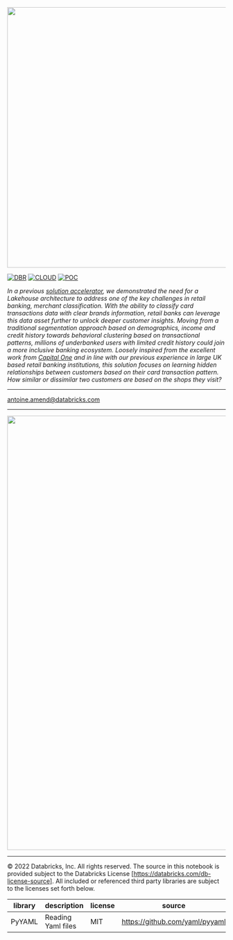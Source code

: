 <img src=https://d1r5llqwmkrl74.cloudfront.net/notebooks/fsi/fs-lakehouse-logo-transparent.png width="600px">

[![DBR](https://img.shields.io/badge/DBR-10.4ML-red?logo=databricks&style=for-the-badge)](https://docs.databricks.com/release-notes/runtime/10.4ml.html)
[![CLOUD](https://img.shields.io/badge/CLOUD-ALL-blue?logo=googlecloud&style=for-the-badge)](https://databricks.com/try-databricks)
[![POC](https://img.shields.io/badge/POC-8_days-green?style=for-the-badge)](https://databricks.com/try-databricks)

*In a previous [solution accelerator](https://github.com/databricks-industry-solutions/merchant-classification), we 
demonstrated the need for a Lakehouse architecture to address one of the key challenges in retail banking, 
merchant classification. With the ability to classify card transactions data with clear brands information, 
retail banks can leverage this data asset further to unlock deeper customer insights. Moving from a traditional 
segmentation approach based on demographics, income and credit history towards behavioral clustering based on 
transactional patterns, millions of underbanked users with limited credit history could join a more inclusive banking 
ecosystem. Loosely inspired from the excellent work from [Capital One](https://arxiv.org/pdf/1907.07225.pdf) and in 
line with our previous experience in large UK based retail banking institutions, this solution focuses on learning 
hidden relationships between customers based on their card transaction pattern. How similar or dissimilar two customers 
are based on the shops they visit?* 

___
<antoine.amend@databricks.com>

___


<img src=https://raw.githubusercontent.com/databricks-industry-solutions/transaction-embedding/main/images/reference_architecture.png width="1000px">

___

&copy; 2022 Databricks, Inc. All rights reserved. The source in this notebook is provided subject to the Databricks License [https://databricks.com/db-license-source].  All included or referenced third party libraries are subject to the licenses set forth below.

| library                                | description             | license    | source                                              |
|----------------------------------------|-------------------------|------------|-----------------------------------------------------|
| PyYAML                                 | Reading Yaml files      | MIT        | https://github.com/yaml/pyyaml                      |

